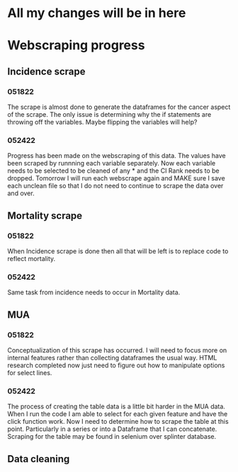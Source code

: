 # All my changes will be in here

# Webscraping progress

## Incidence scrape

### 051822

The scrape is almost done to generate the dataframes for the cancer aspect of the scrape. The only issue is determining why the if statements are throwing off the variables. Maybe flipping the variables will help?

### 052422

Progress has been made on the webscraping of this data. The values have been scraped by runnning each variable separately. Now each variable needs to be selected to be cleaned of any * and the CI Rank needs to be dropped. Tomorrow I will run each webscrape again and MAKE sure I save each unclean file so that I do not need to continue to scrape the data over and over.

## Mortality scrape

### 051822

When Incidence scrape is done then all that will be left is to replace code to reflect mortality.

### 052422

Same task from incidence needs to occur in Mortality data.

## MUA

### 051822

Conceptualization of this scrape has occurred. I will need to focus more on internal features rather than collecting dataframes the usual way. HTML research completed now just need to figure out how to manipulate options for select lines.

### 052422

The process of creating the table data is a little bit harder in the MUA data. When I run the code I am able to select for each given feature and have the click function work. Now I need to determine how to scrape the table at this point. Particularly in a series or into a Dataframe that I can concatenate. Scraping for the table may be found in selenium over splinter database.

## Data cleaning